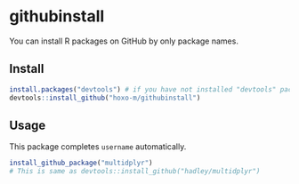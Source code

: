 # githubinstall
You can install R packages on GitHub by only package names.

## Install

```r
install.packages("devtools") # if you have not installed "devtools" package
devtools::install_github("hoxo-m/githubinstall")
```

## Usage

This package completes `username` automatically.

```r
install_github_package("multidplyr")
# This is same as devtools::install_github("hadley/multidplyr")
```
